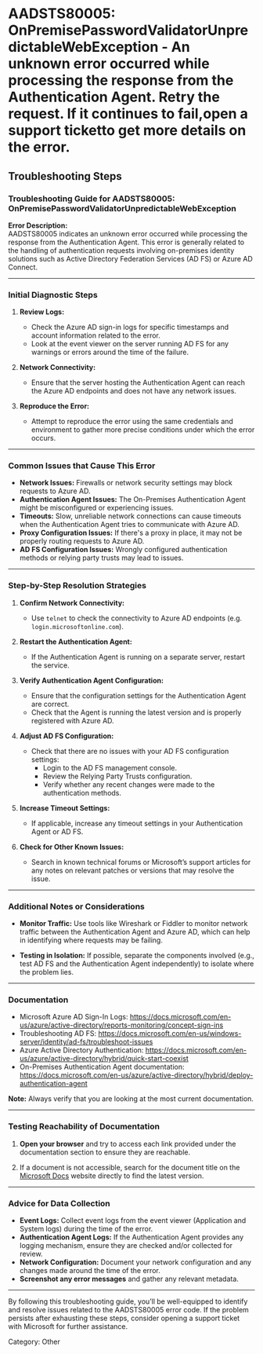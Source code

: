 # AADSTS80005: OnPremisePasswordValidatorUnpredictableWebException - An unknown error occurred while processing the response from the Authentication Agent. Retry the request. If it continues to fail,open a support ticketto get more details on the error.


## Troubleshooting Steps
### Troubleshooting Guide for AADSTS80005: OnPremisePasswordValidatorUnpredictableWebException

**Error Description:**  
AADSTS80005 indicates an unknown error occurred while processing the response from the Authentication Agent. This error is generally related to the handling of authentication requests involving on-premises identity solutions such as Active Directory Federation Services (AD FS) or Azure AD Connect.

---

### Initial Diagnostic Steps

1. **Review Logs:**
   - Check the Azure AD sign-in logs for specific timestamps and account information related to the error.
   - Look at the event viewer on the server running AD FS for any warnings or errors around the time of the failure.

2. **Network Connectivity:**
   - Ensure that the server hosting the Authentication Agent can reach the Azure AD endpoints and does not have any network issues.

3. **Reproduce the Error:**
   - Attempt to reproduce the error using the same credentials and environment to gather more precise conditions under which the error occurs.

---

### Common Issues that Cause This Error

- **Network Issues:** Firewalls or network security settings may block requests to Azure AD.
- **Authentication Agent Issues:** The On-Premises Authentication Agent might be misconfigured or experiencing issues.
- **Timeouts:** Slow, unreliable network connections can cause timeouts when the Authentication Agent tries to communicate with Azure AD.
- **Proxy Configuration Issues:** If there's a proxy in place, it may not be properly routing requests to Azure AD.
- **AD FS Configuration Issues:** Wrongly configured authentication methods or relying party trusts may lead to issues.
  
---

### Step-by-Step Resolution Strategies

1. **Confirm Network Connectivity:**
   - Use `telnet` to check the connectivity to Azure AD endpoints (e.g. `login.microsoftonline.com`).

2. **Restart the Authentication Agent:**
   - If the Authentication Agent is running on a separate server, restart the service.

3. **Verify Authentication Agent Configuration:**
   - Ensure that the configuration settings for the Authentication Agent are correct.
   - Check that the Agent is running the latest version and is properly registered with Azure AD.

4. **Adjust AD FS Configuration:**
   - Check that there are no issues with your AD FS configuration settings:
     - Login to the AD FS management console.
     - Review the Relying Party Trusts configuration.
     - Verify whether any recent changes were made to the authentication methods.

5. **Increase Timeout Settings:**
   - If applicable, increase any timeout settings in your Authentication Agent or AD FS.

6. **Check for Other Known Issues:**
   - Search in known technical forums or Microsoft’s support articles for any notes on relevant patches or versions that may resolve the issue.

---

### Additional Notes or Considerations

- **Monitor Traffic:** Use tools like Wireshark or Fiddler to monitor network traffic between the Authentication Agent and Azure AD, which can help in identifying where requests may be failing.
  
- **Testing in Isolation:** If possible, separate the components involved (e.g., test AD FS and the Authentication Agent independently) to isolate where the problem lies.

---

### Documentation

- Microsoft Azure AD Sign-In Logs: https://docs.microsoft.com/en-us/azure/active-directory/reports-monitoring/concept-sign-ins
- Troubleshooting AD FS: https://docs.microsoft.com/en-us/windows-server/identity/ad-fs/troubleshoot-issues
- Azure Active Directory Authentication: https://docs.microsoft.com/en-us/azure/active-directory/hybrid/quick-start-coexist
- On-Premises Authentication Agent documentation: https://docs.microsoft.com/en-us/azure/active-directory/hybrid/deploy-authentication-agent

**Note:** Always verify that you are looking at the most current documentation.

---

### Testing Reachability of Documentation

1. **Open your browser** and try to access each link provided under the documentation section to ensure they are reachable.
  
2. If a document is not accessible, search for the document title on the [Microsoft Docs](https://docs.microsoft.com/) website directly to find the latest version.

---

### Advice for Data Collection

- **Event Logs:** Collect event logs from the event viewer (Application and System logs) during the time of the error.
- **Authentication Agent Logs:** If the Authentication Agent provides any logging mechanism, ensure they are checked and/or collected for review.
- **Network Configuration:** Document your network configuration and any changes made around the time of the error.
- **Screenshot any error messages** and gather any relevant metadata.

---

By following this troubleshooting guide, you’ll be well-equipped to identify and resolve issues related to the AADSTS80005 error code. If the problem persists after exhausting these steps, consider opening a support ticket with Microsoft for further assistance.

Category: Other